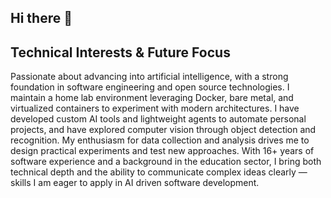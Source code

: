 ## Hi there 👋
## Technical Interests & Future Focus
Passionate about advancing into artificial intelligence, with a strong foundation in software engineering and open source technologies. I maintain a home lab environment leveraging Docker, bare metal, and virtualized containers to experiment with modern architectures. I have developed custom AI tools and lightweight agents to automate personal projects, and have explored computer vision through object detection and recognition. My enthusiasm for data collection and analysis drives me to design practical experiments and test new approaches. With 16+ years of software experience and a background in the education sector, I bring both technical depth and the ability to communicate complex ideas clearly — skills I am eager to apply in AI driven software development.
<!--
**LabNotesAI/LabNotesAI** is a ✨ _special_ ✨ repository because its `README.md` (this file) appears on your GitHub profile.

Here are some ideas to get you started:

- 🔭 I’m currently working on ...
- 🌱 I’m currently learning ...
- 👯 I’m looking to collaborate on ...
- 🤔 I’m looking for help with ...
- 💬 Ask me about ...
- 📫 How to reach me: ...
- 😄 Pronouns: ...
- ⚡ Fun fact: ...
-->
